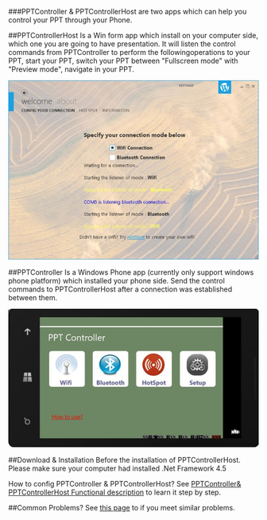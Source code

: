 ###PPTController & PPTControllerHost are two apps which can help you control your PPT through your Phone.
 
##PPTControllerHost
Is a Win form app which install on your computer side, which one you are going to have presentation. It will listen the control commands from PPTController to perform the followingoperations to your PPT, start your PPT, switch your PPT between "Fullscreen mode" with "Preview mode", navigate in your PPT.

![](https://github.com/wangpengzheng/PPTController/blob/master/PPTController%20Documentation/Pics/Introduct_01.jpg)

##PPTController
Is a Windows Phone app (currently only support windows phone platform) which installed your phone side. Send the control commands to PPTControllerHost after a connection was established between them.

![](https://github.com/wangpengzheng/PPTController/blob/master/PPTController%20Documentation/Pics/Introduct_02.jpg)
 
 
##Download & Installation 
Before the installation of PPTControllerHost. Please make sure your computer had installed .Net Framework 4.5
 
How to config PPTController & PPTControllerHost?
See [PPTController& PPTControllerHost Functional description](https://github.com/wangpengzheng/PPTController/wiki/PPTController-Feature-Guidance) to learn it step by step.
 
##Common Problems?
See [this page](https://github.com/wangpengzheng/PPTController/wiki/Common-problems-while-use-PPTController) to if you meet similar problems.
 
